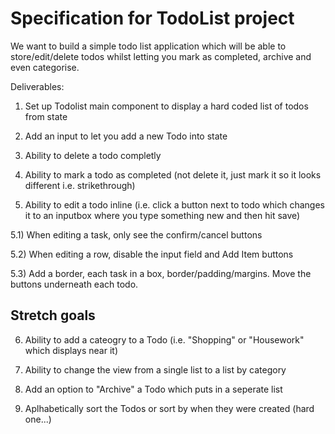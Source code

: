 # Specification for TodoList project

We want to build a simple todo list application which will be able to store/edit/delete todos whilst letting you mark as completed, archive and even categorise.

Deliverables:

1) Set up Todolist main component to display a hard coded list of todos from state

2) Add an input to let you add a new Todo into state

3) Ability to delete a todo completly

4) Ability to mark a todo as completed (not delete it, just mark it so it looks different i.e. strikethrough)

5) Ability to edit a todo inline (i.e. click a button next to todo which changes it to an inputbox where you type something new and then hit save)

5.1) When editing a task, only see the confirm/cancel buttons

5.2) When editing a row, disable the input field and Add Item buttons

5.3) Add a border, each task in a box, border/padding/margins. Move the buttons underneath each todo.

## Stretch goals

6) Ability to add a cateogry to a Todo (i.e. "Shopping" or "Housework" which displays near it)

7) Ability to change the view from a single list to a list by category

8) Add an option to "Archive" a Todo which puts in a seperate list

9) Aplhabetically sort the Todos or sort by when they were created (hard one...)
